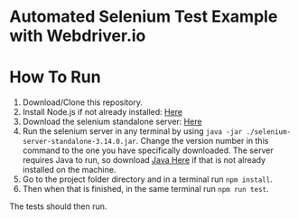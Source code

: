 # Automated Selenium Test Example with Webdriver.io

# How To Run

1. Download/Clone this repository.
1. Install Node.js if not already installed: [Here](https://nodejs.org/en/)
1. Download the selenium standalone server: [Here](https://www.seleniumhq.org/download/)
1. Run the selenium server in any terminal by using `java -jar ./selenium-server-standalone-3.14.0.jar`. Change the version number in this command to the one you have specifically downloaded. The server requires Java to run, so download [Java Here](https://www.java.com/en/download/) if that is not already installed on the machine. 
1. Go to the project folder directory and in a terminal run `npm install`.
1. Then when that is finished, in the same terminal run `npm run test`.

The tests should then run.
